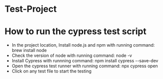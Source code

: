 # Test-Project

How to run the cypress test script
===================================
- In the project location, Install node.js and npm with running command: brew install node
- Check the version of node with running command: node -v
- Install Cypress with runnning command: npm install cypress --save-dev
- Open the cypress test runner with running command: npx cypress open
- Click on any test file to start the testing
